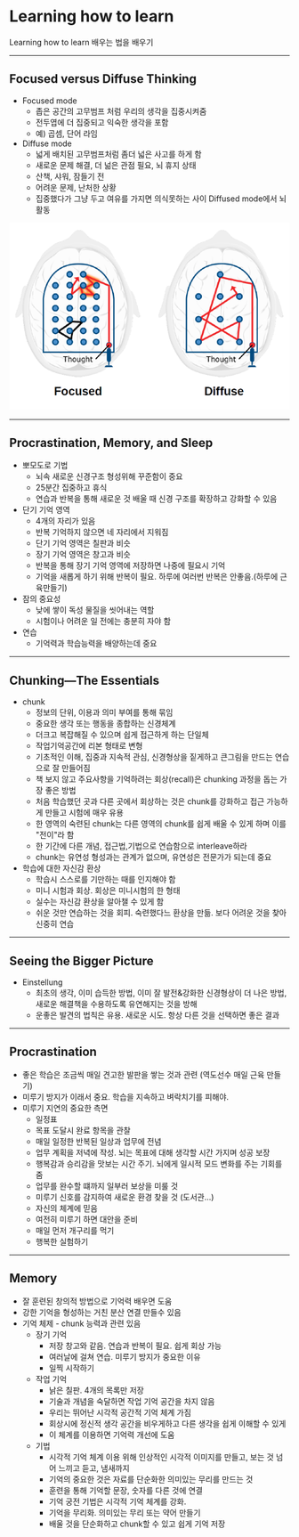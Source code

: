 # Learning how to learn

Learning how to learn
배우는 법을 배우기

---

## Focused versus Diffuse Thinking
* Focused mode
	* 좁은 공간의 고무범프 처럼 우리의 생각을 집중시켜줌
	* 전두엽에 더 집중되고 익숙한 생각을 포함
	* 예) 곱셈, 단어 라임
* Diffuse mode
	* 넓게 배치된 고무범프처럼 좀더 넓은 사고를 하게 함
	* 새로운 문제 해결, 더 넒은 관점 필요, 뇌 휴지 상태
	* 산책, 샤워, 잠들기 전
	* 어려운 문제, 난처한 상황
	* 집중했다가 그냥 두고 여유를 가지면 의식못하는 사이 Diffused mode에서 뇌 활동

![image](/learning-how-to-learn/images/1.png)

---

## Procrastination, Memory, and Sleep
* 뽀모도로 기법
	* 뇌속 새로운 신경구조 형성위해 꾸준함이 중요
	* 25분간 집중하고 휴식
	* 연습과 반복을 통해 새로운 것 배울 때 신경 구조를 확장하고 강화할 수 있음
* 단기 기억 영역
	* 4개의 자리가 있음
	* 반복 기억하지 않으면 네 자리에서 지워짐
	* 단기 기억 영역은 칠판과 비슷
	* 장기 기억 영역은 창고과 비슷
	* 반복을 통해 장기 기억 영역에 저장하면 나중에 필요시 기억
	* 기억을 새롭게 하기 위해 반복이 필요. 하루에 여러번 반복은 안좋음.(하루에 근육만들기)
* 잠의 중요성
	* 낮에 쌓이 독성 물질을 씻어내는 역할
	* 시험이나 어려운 일 전에는 충분히 자야 함
* 연습
	* 기억력과 학습능력을 배양하는데 중요

---

## Chunking—The Essentials
* chunk
	* 정보의 단위, 이용과 의미 부여를 통해 묶임
	* 중요한 생각 또는 행동을 종합하는 신경체계
	* 더크고 복잡해질 수 있으며 쉽게 접근하게 하는 단일체
	* 작업기억공간에 리본 형태로 변형
	* 기초적인 이해, 집중과 지속적 관심, 신경형상을 짙게하고 큰그림을 만드는 연습으로 잘 만들어짐
	* 책 보지 않고 주요사항을 기억하려는 회상(recall)은 chunking 과정을 돕는 가장 좋은 방법
	* 처음 학습했던 곳과 다른 곳에서 회상하는 것은 chunk를 강화하고 접근 가능하게 만들고 시험에 매우 유용
	* 한 영역의 숙련된 chunk는 다른 영역의 chunk를 쉽게 배울 수 있게 하며 이를 "전이"라 함
	* 한 기간에 다른 개념, 접근법,기법으로 연습함으로 interleave하라
	* chunk는 유연성 형성과는 관계가 없으며, 유연성은 전문가가 되는데 중요
* 학습에 대한 자신감 환상
	* 학습시 스스로를 기만하는 때를 인지해야 함
	* 미니 시험과 회상. 회상은 미니시험의 한 형태
	* 실수는 자신감 환상을 알아챌 수 있게 함
	* 쉬운 것만 연습하는 것을 회피. 숙련했다느 환상을 만듦. 보다 어려운 것을 찾아 신중히 연습

---

## Seeing the Bigger Picture
* Einstellung
	* 최초의 생각, 이미 습득한 방법, 이미 잘 발전&강화한 신경형상이 더 나은 방법, 새로운 해결책을 수용하도록 유연해지는 것을 방해
	* 운좋은 발견의 법칙은 유용. 새로운 시도. 항상 다른 것을 선택하면 좋은 결과

---

## Procrastination
* 좋은 학습은 조금씩 매일 견고한 발판을 쌓는 것과 관련 (역도선수 매일 근육 만들기)
* 미루기 방지가 이래서 중요. 학습을 지속하고 벼락치기를 피해야.
* 미루기 지연의 중요한 측면
	* 일정표
	* 목표 도달시 완료 항목을 관찰
	* 매일 일정한 반복된 일상과 업무에 전념
	* 업무 계획을 저녁에 작성. 뇌는 목표에 대해 생각할 시간 가지며 성공 보장
	* 행복감과 승리감을 맛보는 시간 주기. 뇌에게 일시적 모드 변화를 주는 기회를 줌
	* 업무를 완수할 떄까지 일부러 보상을 미룰 것
	* 미루기 신호를 감지하여 새로운 환경 찾을 것 (도서관...)
	* 자신의 체계에 믿음
	* 여전히 미루기 하면 대안을 준비
	* 매일 먼저 개구리를 먹기
	* 행복한 실험하기

---

## Memory
* 잘 훈련된 창의적 방법으로 기억력 배우면 도움
* 강한 기억을 형성하는 거친 분산 연결 만들수 있음
* 기억 체제 - chunk 능력과 관련 있음
	* 장기 기억
		* 저장 창고와 같음. 연습과 반복이 필요. 쉽게 회상 가능
		* 여러날에 걸쳐 연습. 미루기 방지가 중요한 이유
		* 일찍 시작하기
	* 작업 기억
		* 낡은 칠판. 4개의 목록만 저장
		* 기술과 개념을 숙달하면 작업 기억 공간을 차지 않음
		* 우리는 뛰어난 시각적 공간적 기억 체계 가짐
		* 회상시에 정신적 생각 공간을 비우게하고 다른 생각을 쉽게 이해할 수 있게
		* 이 체계를 이용하면 기억력 개선에 도움
	* 기법
		* 시각적 기억 체계 이용 위해 인상적인 시각적 이미지를 만들고, 보는 것 넘어 느끼고 듣고, 냄새까지
		* 기억의 중요한 것은 자료를 단순화한 의미있는 무리를 만드는 것
		* 훈련을 통해 기억할 문장, 숫자를 다른 것에 연결
		* 기억 궁전 기법은 시각적 기억 체계를 강화.
		* 기억을 무리화. 의미있는 무리 또는 약어 만들기
		* 배울 것을 단순화하고 chunk할 수 있고 쉽게 기억 저장
